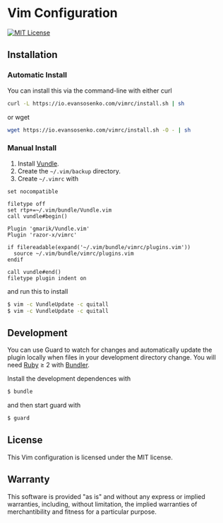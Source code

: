 # Vim Configuration

[![MIT License](http://img.shields.io/badge/license-MIT-red.svg?style=flat)](./LICENSE.txt)

## Installation

### Automatic Install

You can install this via the command-line with either curl

````bash
curl -L https://io.evansosenko.com/vimrc/install.sh | sh
````

or wget

````bash
wget https://io.evansosenko.com/vimrc/install.sh -O - | sh
````

### Manual Install

1. Install [Vundle].
2. Create the `~/.vim/backup` directory.
3. Create `~/.vimrc` with

[Vundle]: https://github.com/gmarik/Vundle.vim

````vim
set nocompatible

filetype off
set rtp+=~/.vim/bundle/Vundle.vim
call vundle#begin()

Plugin 'gmarik/Vundle.vim'
Plugin 'razor-x/vimrc'

if filereadable(expand('~/.vim/bundle/vimrc/plugins.vim'))
  source ~/.vim/bundle/vimrc/plugins.vim
endif

call vundle#end()
filetype plugin indent on
````

and run this to install

````bash
$ vim -c VundleUpdate -c quitall
$ vim -c VundleUpdate -c quitall
````

## Development

You can use Guard to watch for changes and automatically update
the plugin locally when files in your development directory change.
You will need [Ruby] ≥ 2 with [Bundler].

Install the development dependences with

````bash
$ bundle
````

and then start guard with

````bash
$ guard
````

[Bundler]: http://bundler.io/
[Ruby]: https://www.ruby-lang.org/en/

## License

This Vim configuration is licensed under the MIT license.

## Warranty

This software is provided "as is" and without any express or
implied warranties, including, without limitation, the implied
warranties of merchantibility and fitness for a particular
purpose.

